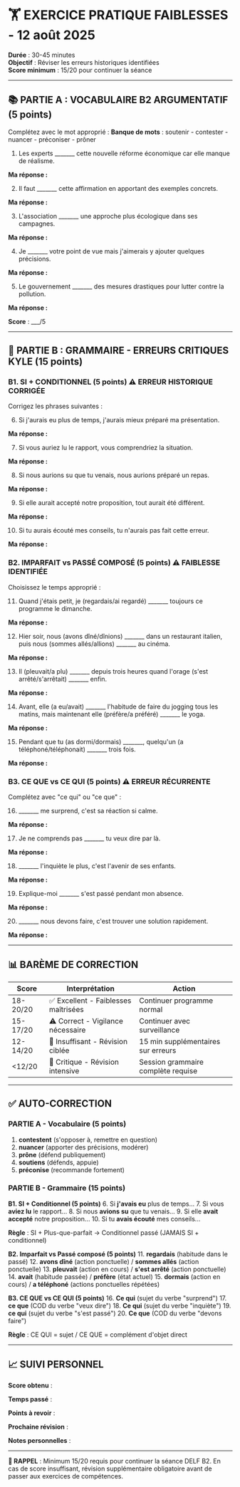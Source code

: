 # 🏋️ EXERCICE PRATIQUE FAIBLESSES - 12 août 2025

**Durée** : 30-45 minutes  
**Objectif** : Réviser les erreurs historiques identifiées  
**Score minimum** : 15/20 pour continuer la séance

---

## 📚 PARTIE A : VOCABULAIRE B2 ARGUMENTATIF (5 points)

Complétez avec le mot approprié :
**Banque de mots** : soutenir - contester - nuancer - préconiser - prôner

1. Les experts _______ cette nouvelle réforme économique car elle manque de réalisme.

**Ma réponse :**

2. Il faut _______ cette affirmation en apportant des exemples concrets.

**Ma réponse :**

3. L'association _______ une approche plus écologique dans ses campagnes.

**Ma réponse :**

4. Je _______ votre point de vue mais j'aimerais y ajouter quelques précisions.

**Ma réponse :**

5. Le gouvernement _______ des mesures drastiques pour lutter contre la pollution.

**Ma réponse :**

**Score** : ___/5

---

## 🔧 PARTIE B : GRAMMAIRE - ERREURS CRITIQUES KYLE (15 points)

### B1. SI + CONDITIONNEL (5 points) ⚠️ ERREUR HISTORIQUE CORRIGÉE
Corrigez les phrases suivantes :

6. Si j'aurais eu plus de temps, j'aurais mieux préparé ma présentation.

**Ma réponse :**

7. Si vous auriez lu le rapport, vous comprendriez la situation.

**Ma réponse :**

8. Si nous aurions su que tu venais, nous aurions préparé un repas.

**Ma réponse :**

9. Si elle aurait accepté notre proposition, tout aurait été différent.

**Ma réponse :**

10. Si tu aurais écouté mes conseils, tu n'aurais pas fait cette erreur.

**Ma réponse :**

### B2. IMPARFAIT vs PASSÉ COMPOSÉ (5 points) ⚠️ FAIBLESSE IDENTIFIÉE
Choisissez le temps approprié :

11. Quand j'étais petit, je (regardais/ai regardé) _______ toujours ce programme le dimanche.

**Ma réponse :**

12. Hier soir, nous (avons dîné/dînions) _______ dans un restaurant italien, puis nous (sommes allés/allions) _______ au cinéma.

**Ma réponse :**

13. Il (pleuvait/a plu) _______ depuis trois heures quand l'orage (s'est arrêté/s'arrêtait) _______ enfin.

**Ma réponse :**

14. Avant, elle (a eu/avait) _______ l'habitude de faire du jogging tous les matins, mais maintenant elle (préfère/a préféré) _______ le yoga.

**Ma réponse :**

15. Pendant que tu (as dormi/dormais) _______, quelqu'un (a téléphoné/téléphonait) _______ trois fois.

**Ma réponse :**

### B3. CE QUE vs CE QUI (5 points) ⚠️ ERREUR RÉCURRENTE
Complétez avec "ce qui" ou "ce que" :

16. _______ me surprend, c'est sa réaction si calme.

**Ma réponse :**

17. Je ne comprends pas _______ tu veux dire par là.

**Ma réponse :**

18. _______ l'inquiète le plus, c'est l'avenir de ses enfants.

**Ma réponse :**

19. Explique-moi _______ s'est passé pendant mon absence.

**Ma réponse :**

20. _______ nous devons faire, c'est trouver une solution rapidement.

**Ma réponse :**

---

## 📊 BARÈME DE CORRECTION

| Score | Interprétation | Action |
|-------|---------------|--------|
| 18-20/20 | ✅ Excellent - Faiblesses maîtrisées | Continuer programme normal |
| 15-17/20 | ⚠️ Correct - Vigilance nécessaire | Continuer avec surveillance |
| 12-14/20 | 🔴 Insuffisant - Révision ciblée | 15 min supplémentaires sur erreurs |
| <12/20 | 🚨 Critique - Révision intensive | Session grammaire complète requise |

---

## ✅ AUTO-CORRECTION

### PARTIE A - Vocabulaire (5 points)
1. **contestent** (s'opposer à, remettre en question)
2. **nuancer** (apporter des précisions, modérer)
3. **prône** (défend publiquement)
4. **soutiens** (défends, appuie)
5. **préconise** (recommande fortement)

### PARTIE B - Grammaire (15 points)

**B1. SI + Conditionnel (5 points)**
6. Si **j'avais eu** plus de temps...
7. Si vous **aviez lu** le rapport...
8. Si nous **avions su** que tu venais...
9. Si elle **avait accepté** notre proposition...
10. Si tu **avais écouté** mes conseils...

**Règle** : SI + Plus-que-parfait → Conditionnel passé (JAMAIS SI + conditionnel)

**B2. Imparfait vs Passé composé (5 points)**
11. **regardais** (habitude dans le passé)
12. **avons dîné** (action ponctuelle) / **sommes allés** (action ponctuelle)
13. **pleuvait** (action en cours) / **s'est arrêté** (action ponctuelle)
14. **avait** (habitude passée) / **préfère** (état actuel)
15. **dormais** (action en cours) / **a téléphoné** (actions ponctuelles répétées)

**B3. CE QUE vs CE QUI (5 points)**
16. **Ce qui** (sujet du verbe "surprend")
17. **ce que** (COD du verbe "veux dire")
18. **Ce qui** (sujet du verbe "inquiète")
19. **ce qui** (sujet du verbe "s'est passé")
20. **Ce que** (COD du verbe "devons faire")

**Règle** : CE QUI = sujet / CE QUE = complément d'objet direct

---

## 📈 SUIVI PERSONNEL

**Score obtenu** :

**Temps passé** :

**Points à revoir** :

**Prochaine révision** :

**Notes personnelles** :

---

**🎯 RAPPEL** : Minimum 15/20 requis pour continuer la séance DELF B2. En cas de score insuffisant, révision supplémentaire obligatoire avant de passer aux exercices de compétences.